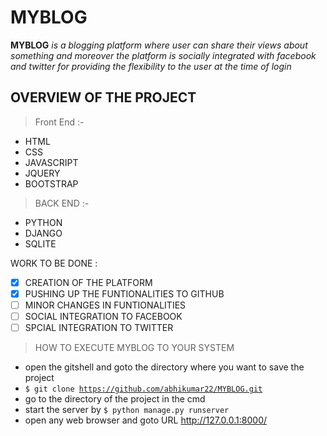 # MYBLOG
**MYBLOG** *is a blogging platform where user can share their views about something and moreover the platform is socially integrated with* *facebook and twitter for providing the flexibility to the user at the time of login*

## OVERVIEW OF THE PROJECT

> Front End :-
- HTML
- CSS
- JAVASCRIPT
- JQUERY
- BOOTSTRAP

> BACK END :-
- PYTHON
- DJANGO
- SQLITE

WORK TO BE DONE :
- [x] CREATION OF THE PLATFORM
- [x] PUSHING UP THE FUNTIONALITIES TO GITHUB
- [ ] MINOR CHANGES IN FUNTIONALITIES
- [ ] SOCIAL INTEGRATION TO FACEBOOK
- [ ] SPCIAL INTEGRATION TO TWITTER

> HOW TO EXECUTE MYBLOG TO YOUR SYSTEM
- open the gitshell and goto the directory where you want to save the project
- <code>$ git clone https://github.com/abhikumar22/MYBLOG.git</code> <br>
- go to the directory of the project in the cmd
- start the server by <code>$ python manage.py runserver</code> <br>
- open any web browser and goto URL http://127.0.0.1:8000/



